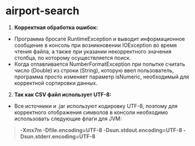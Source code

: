 # airport-search
1.  **Корректная обработка ошибок:**<br>
- Программа бросате RuntimeException и выводит информационное сообщение в консоль при возникновении IOException во время чтения файла, а также при указании некорректного значения столбца, по которому осуществляется поиск.<br> 
- Когда отлавливается NumberFormatException при попытке считать число (Double) из строки (String), которую ввел пользователь, программа просто изменяет параметр isNumeric, необходимый для корректной сортировки данных.
2.  **Так как CSV файл использует UTF-8:**<br>
- Все источники и .jar используют кодировку UTF-8, поэтому для корректного отображения символов в консоли необходимо использовать следующие флаги для JVM: 
>**-Xmx7m -Dfile.encoding=UTF-8 -Dsun.stdout.encoding=UTF-8 -Dsun.stderr.encoding=UTF-8** 
